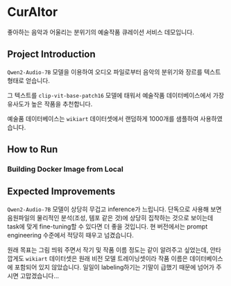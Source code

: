 # CurAItor
좋아하는 음악과 어울리는 분위기의 예술작품 큐레이션 서비스 데모입니다.

## Project Introduction
`Qwen2-Audio-7B` 모델을 이용하여 오디오 파일로부터 음악의 분위기와 장르를 텍스트 형태로 얻습니다.

그 텍스트를 `clip-vit-base-patch16` 모델에 태워서 예술작품 데이터베이스에서 가장 유사도가 높은 작품을 추천합니다.

예술품 데이터베이스는 `wikiart` 데이터셋에서 랜덤하게 1000개를 샘플하여 사용하였습니다.

## How to Run

### Building Docker Image from Local

## Expected Improvements
`Qwen2-Audio-7B` 모델이 상당히 무겁고 inference가 느립니다. 단독으로 사용해 보면 음원파일의 물리적인 분석(조성, 템포 같은 것)에 상당히 집착하는 것으로 보이는데 task에 맞게 fine-tuning할 수 있다면 더 좋을 것입니다. 현 버전에서는 prompt engineering 수준에서 적당히 때우고 넘겼습니다. 

원래 목표는 그림 띄워 주면서 작기 및 작품 이름 정도는 같이 알려주고 싶었는데, 안타깝게도 `wikiart` 데이터셋은 원래 비전 모델 트레이닝셋이라 작품 이름은 데이터베이스에 포함되어 있지 않았습니다. 일일이 labeling하기는 기말이 급했기 때문에 넘어가 주시면 고맙겠습니다...